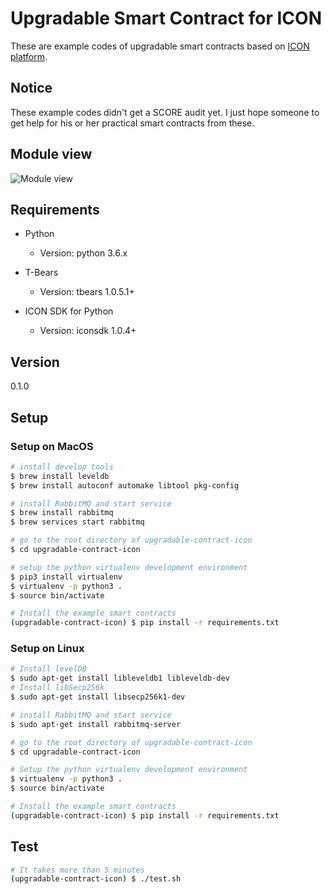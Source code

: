 # Upgradable Smart Contract for ICON

These are example codes of upgradable smart contracts based on [ICON platform](https://www.icondev.io/index.do). 

## Notice

These example codes didn't get a SCORE audit yet. I just hope someone to get help for his or her practical smart contracts from these.

## Module view
![Module view](https://github.com/upgradable-contract-icon/raw/master/images/module_view.png)

## Requirements

- Python
    - Version: python 3.6.x

- T-Bears
    - Version: tbears 1.0.5.1+

- ICON SDK for Python
    - Version: iconsdk 1.0.4+

## Version

0.1.0

## Setup

### Setup on MacOS

```bash
# install develop tools
$ brew install leveldb
$ brew install autoconf automake libtool pkg-config

# install RabbitMQ and start service
$ brew install rabbitmq
$ brew services start rabbitmq

# go to the root directory of upgradable-contract-icon
$ cd upgradable-contract-icon

# setup the python virtualenv development environment
$ pip3 install virtualenv
$ virtualenv -p python3 .
$ source bin/activate

# Install the example smart contracts
(upgradable-contract-icon) $ pip install -r requirements.txt
```

### Setup on Linux

```bash
# Install levelDB
$ sudo apt-get install libleveldb1 libleveldb-dev
# Install libSecp256k
$ sudo apt-get install libsecp256k1-dev

# install RabbitMQ and start service
$ sudo apt-get install rabbitmq-server

# go to the root directory of upgradable-contract-icon
$ cd upgradable-contract-icon

# Setup the python virtualenv development environment
$ virtualenv -p python3 .
$ source bin/activate

# Install the example smart contracts
(upgradable-contract-icon) $ pip install -r requirements.txt
```

## Test

```bash
# It takes more than 5 minutes
(upgradable-contract-icon) $ ./test.sh
```
